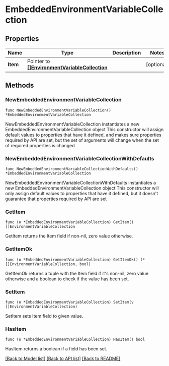 # EmbeddedEnvironmentVariableCollection

## Properties

Name | Type | Description | Notes
------------ | ------------- | ------------- | -------------
**Item** | Pointer to [**[]EnvironmentVariableCollection**](EnvironmentVariableCollection.md) |  | [optional] 

## Methods

### NewEmbeddedEnvironmentVariableCollection

`func NewEmbeddedEnvironmentVariableCollection() *EmbeddedEnvironmentVariableCollection`

NewEmbeddedEnvironmentVariableCollection instantiates a new EmbeddedEnvironmentVariableCollection object
This constructor will assign default values to properties that have it defined,
and makes sure properties required by API are set, but the set of arguments
will change when the set of required properties is changed

### NewEmbeddedEnvironmentVariableCollectionWithDefaults

`func NewEmbeddedEnvironmentVariableCollectionWithDefaults() *EmbeddedEnvironmentVariableCollection`

NewEmbeddedEnvironmentVariableCollectionWithDefaults instantiates a new EmbeddedEnvironmentVariableCollection object
This constructor will only assign default values to properties that have it defined,
but it doesn't guarantee that properties required by API are set

### GetItem

`func (o *EmbeddedEnvironmentVariableCollection) GetItem() []EnvironmentVariableCollection`

GetItem returns the Item field if non-nil, zero value otherwise.

### GetItemOk

`func (o *EmbeddedEnvironmentVariableCollection) GetItemOk() (*[]EnvironmentVariableCollection, bool)`

GetItemOk returns a tuple with the Item field if it's non-nil, zero value otherwise
and a boolean to check if the value has been set.

### SetItem

`func (o *EmbeddedEnvironmentVariableCollection) SetItem(v []EnvironmentVariableCollection)`

SetItem sets Item field to given value.

### HasItem

`func (o *EmbeddedEnvironmentVariableCollection) HasItem() bool`

HasItem returns a boolean if a field has been set.


[[Back to Model list]](../README.md#documentation-for-models) [[Back to API list]](../README.md#documentation-for-api-endpoints) [[Back to README]](../README.md)


